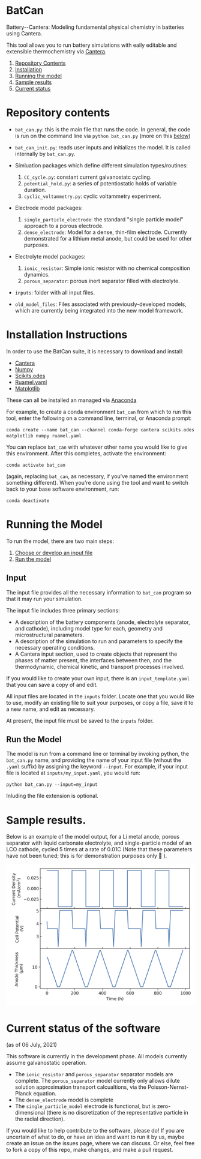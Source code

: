 # BatCan
Battery--Cantera: Modeling fundamental physical chemistry in batteries using Cantera. 

This tool allows you to run battery simulations with eaily editable and extensible thermochemistry via [Cantera](cantera.org).

1. [Repository Contents](#repository-contents)
2. [Installation](#installation-instructions)
3. [Running the model](#running-the-model)
4. [Sample results](#sample-results)
5. [Current status](#current-status-of-the-software)


# Repository contents
- `bat_can.py`: this is the main file that runs the code.  In general, the code is run on the command line via `python bat_can.py` (more on this [below](#Running-the-model))
- `bat_can_init.py`: reads user inputs and initializes the model.  It is called internally by `bat_can.py`.
- Simluation packages which define different simulation types/routines:
    1. `CC_cycle.py`: constant current galvanostatc cycling.
    2. `potential_hold.py`: a series of potentiostatic holds of variable duration.
    3. `cyclic_voltammetry.py`: cyclic voltammetry experiment.
- Electrode model packages:
    1. `single_particle_electrode`: the standard "single particle model" approach to a porous electrode.
    2. `dense_electrode`: Model for a dense, thin-film electrode.  Currently demonstrated for a lithium metal anode, but could be used for other purposes.

- Electrolyte model packages:
    1. `ionic_resistor`: Simple ionic resistor with no chemical composition dynamics.
    2. `porous_separator`: porous inert separator filled with electrolyte.
- `inputs`: folder with all input files.
- `old_model_files`: Files associated with previously-developed models, which are currently being integrated into the new model framework. 
# Installation Instructions

In order to use the BatCan suite, it is necessary to download and install:
- [Cantera](cantera.org)
- [Numpy](numpy.org)
- [Scikits.odes](https://pypi.org/project/scikits.odes)
- [Ruamel.yaml](https://pypi.org/project/ruamel.yaml/)
- [Matplotlib](matplotlib.org)

These can all be installed an managed via [Anaconda](anaconda.org)

For example, to create a conda environment `bat_can` from which to run this tool, enter the following on a command line, terminal, or Anaconda prompt:
```
conda create --name bat_can --channel conda-forge cantera scikits.odes matplotlib numpy ruamel.yaml 
```
You can replace `bat_can` with whatever other name you would like to give this environment. After this completes, activate the environment:
```
conda activate bat_can
```
(again, replacing `bat_can`, as necessary, if you've named the environment something different). When you're done using the tool and want to switch back to your base software environment, run:
```
conda deactivate
```

# Running the Model 
To run the model, there are two main steps:
1. [Choose or develop an input file](#Input)
2. [Run the model](#Run-the-Model)

## Input 
The input file provides all the necessary information to `bat_can` program so that it may run your simulation.

The input file includes three primary sections:
- A description of the battery components (anode, electrolyte separator, and cathode), including model type for each, geometry and microstructural parameters.
- A description of the simulation to run and parameters to specify the necessary operating conditions.
- A Cantera input section, used to create objects that represent the phases of matter present, the interfaces between then, and the thermodynamic, chemical kinetic, and transport processes involved.

If you would like to create your own input, there is an `input_template.yaml` that you can save a copy of and edit. 

All input files are located in the `inputs` folder.  Locate one that you would like to use, modify an existing file to suit your purposes, or copy a file, save it to a new name, and edit as necessary.

At present, the input file must be saved to the `inputs` folder.

## Run the Model
The model is run from a command line or terminal by invoking python, the `bat_can.py` name, and providing the name of your input file (wihout the `.yaml` suffix) by assigning the keyword `--input`. For example, if your input file is located at `inputs/my_input.yaml`, you would run:
```
python bat_can.py --input=my_input
```
Inluding the file extension is optional.

# Sample results.
Below is an example of the model output, for a Li metal anode, porous separator with liquid carbonate electrolyte, and single-particle model of an LCO cathode, cycled 5 times at a rate of 0.01C (Note that these parameters have not been tuned; this is for demonstration purposes only 🙂 ).

![Sample output image](sample_output.png)

# Current status of the software 
(as of 06 July, 2021)

This software is currently in the development phase. All models currently assume galvanostatic operation. 
- The `ionic_resistor` and `porous_separator` separator models are complete. The `porous_separator` model currently only allows dilute solution approximation transport calcualtions, via the Poisson-Nernst-Planck equation.
- The `dense_electrode` model is complete 
- The `single_particle_model` electrode is functional, but is zero-dimensional (there is no discretization of the representative particle in the radial direction).

If you would like to help contribute to the software, please do! If you are uncertain of what to do, or have an idea and want to run it by us, maybe create an issue on the issues page, where we can discuss.  Or else, feel free to fork a copy of this repo, make changes, and make a pull request.
